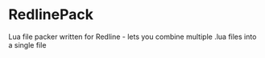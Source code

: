 # RedlinePack
Lua file packer written for Redline - lets you combine multiple .lua files into a single file

